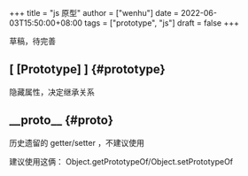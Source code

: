 +++
title = "js 原型"
author = ["wenhu"]
date = 2022-06-03T15:50:00+08:00
tags = ["prototype", "js"]
draft = false
+++

草稿，待完善


## [ [Prototype] ] {#prototype}

隐藏属性，决定继承关系


## __proto\_\_ {#proto}

历史遗留的 getter/setter ，不建议使用

建议使用这俩： Object.getPrototypeOf/Object.setPrototypeOf
